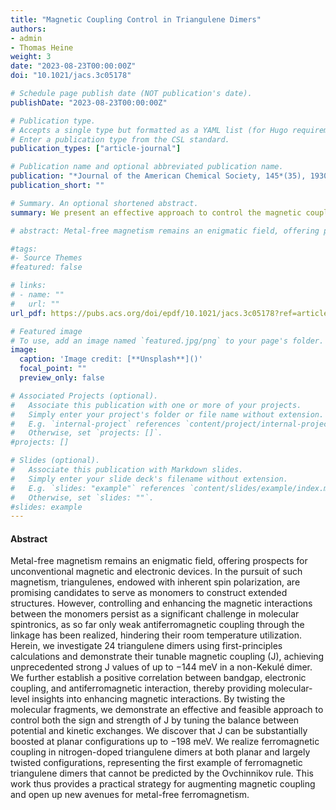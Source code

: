 ```yaml
---
title: "Magnetic Coupling Control in Triangulene Dimers"
authors:
- admin
- Thomas Heine
weight: 3
date: "2023-08-23T00:00:00Z"
doi: "10.1021/jacs.3c05178"

# Schedule page publish date (NOT publication's date).
publishDate: "2023-08-23T00:00:00Z"

# Publication type.
# Accepts a single type but formatted as a YAML list (for Hugo requirements).
# Enter a publication type from the CSL standard.
publication_types: ["article-journal"]

# Publication name and optional abbreviated publication name.
publication: "*Journal of the American Chemical Society, 145*(35), 19303-19311"
publication_short: ""

# Summary. An optional shortened abstract.
summary: We present an effective approach to control the magnetic couplings in triangulene dimers. We investigated 24 triangulene dimers and achieved unprecedented strong J values up to -144 meV. Many of our predictions have been experimentally verified. We show the first example of ferromagnetic triangulene dimers that is beyond Lieb's theorem's predictive power.

# abstract: Metal-free magnetism remains an enigmatic field, offering prospects for unconventional magnetic and electronic devices. In the pursuit of such magnetism, triangulenes, endowed with inherent spin polarization, are promising candidates to serve as monomers to construct extended structures. However, controlling and enhancing the magnetic interactions between the monomers persist as a significant challenge in molecular spintronics, as so far only weak antiferromagnetic coupling through the linkage has been realized, hindering their room temperature utilization. Herein, we investigate 24 triangulene dimers using first-principles calculations and demonstrate their tunable magnetic coupling (J), achieving unprecedented strong J values of up to −144 meV in a non-Kekulé dimer. We further establish a positive correlation between bandgap, electronic coupling, and antiferromagnetic interaction, thereby providing molecular-level insights into enhancing magnetic interactions. By twisting the molecular fragments, we demonstrate an effective and feasible approach to control both the sign and strength of J by tuning the balance between potential and kinetic exchanges. We discover that J can be substantially boosted at planar configurations up to −198 meV. We realize ferromagnetic coupling in nitrogen-doped triangulene dimers at both planar and largely twisted configurations, representing the first example of ferromagnetic triangulene dimers that cannot be predicted by the Ovchinnikov rule. This work thus provides a practical strategy for augmenting magnetic coupling and open up new avenues for metal-free ferromagnetism.

#tags:
#- Source Themes
#featured: false

# links:
# - name: ""
#   url: ""
url_pdf: https://pubs.acs.org/doi/epdf/10.1021/jacs.3c05178?ref=article_openPDF

# Featured image
# To use, add an image named `featured.jpg/png` to your page's folder. 
image:
  caption: 'Image credit: [**Unsplash**]()'
  focal_point: ""
  preview_only: false

# Associated Projects (optional).
#   Associate this publication with one or more of your projects.
#   Simply enter your project's folder or file name without extension.
#   E.g. `internal-project` references `content/project/internal-project/index.md`.
#   Otherwise, set `projects: []`.
#projects: []

# Slides (optional).
#   Associate this publication with Markdown slides.
#   Simply enter your slide deck's filename without extension.
#   E.g. `slides: "example"` references `content/slides/example/index.md`.
#   Otherwise, set `slides: ""`.
#slides: example
---
```


#### Abstract

Metal-free magnetism remains an enigmatic field, offering prospects for unconventional magnetic and electronic devices. In the pursuit of such magnetism, triangulenes, endowed with inherent spin polarization, are promising candidates to serve as monomers to construct extended structures. However, controlling and enhancing the magnetic interactions between the monomers persist as a significant challenge in molecular spintronics, as so far only weak antiferromagnetic coupling through the linkage has been realized, hindering their room temperature utilization. Herein, we investigate 24 triangulene dimers using first-principles calculations and demonstrate their tunable magnetic coupling (J), achieving unprecedented strong J values of up to −144 meV in a non-Kekulé dimer. We further establish a positive correlation between bandgap, electronic coupling, and antiferromagnetic interaction, thereby providing molecular-level insights into enhancing magnetic interactions. By twisting the molecular fragments, we demonstrate an effective and feasible approach to control both the sign and strength of J by tuning the balance between potential and kinetic exchanges. We discover that J can be substantially boosted at planar configurations up to −198 meV. We realize ferromagnetic coupling in nitrogen-doped triangulene dimers at both planar and largely twisted configurations, representing the first example of ferromagnetic triangulene dimers that cannot be predicted by the Ovchinnikov rule. This work thus provides a practical strategy for augmenting magnetic coupling and open up new avenues for metal-free ferromagnetism.
